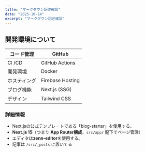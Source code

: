```yaml
---
title: "マークダウン記述確認"
date: "2025-10-14"
excerpt: "マークダウン記述確認"
---
```


## 開発環境について

| コード管理 | GitHub |
| --- | --- |
| CI /CD | GitHub Actions |
| 開発環境 | Docker |
| ホスティング | Firebase Hosting |
| ブログ機能 | Next.js (SSG) |
| デザイン | Tailwind CSS |

### 詳細情報

- Next.jsの公式テンプレートである「blog-starter」を使用する。
- **Next.js 15**（つまり **App Router構成**、`src/app/` 配下でページ管理）
- エディタは**zenn-editor**を使用する。
- 記事は `/src/_posts` に置いてる
